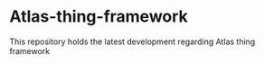 # Atlas-thing-framework
This repository holds the latest development regarding Atlas thing framework
